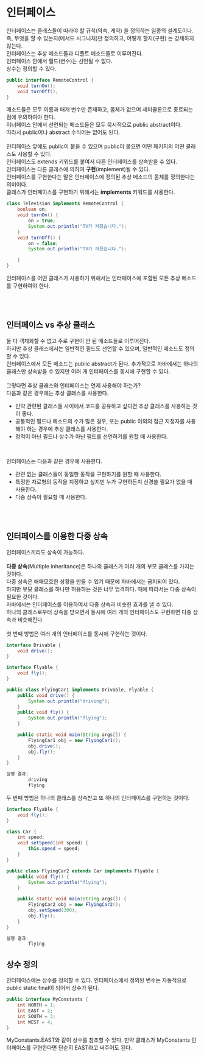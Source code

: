 # 인터페이스
인터페이스는 클래스들이 따라야 할 규칙(약속, 계약) 을 정의하는 일종의 설계도이다.  
즉, 무엇을 할 수 있는지(메서드 시그니처)만 정의하고, 어떻게 할지(구현) 는 강제하지 않는다.
<br>
인터페이스는 추상 메소드들과 디폴트 메소드들로 이루어진다.  
인터페이스 안에서 필드(변수)는 선언될 수 없다.  
상수는 정의할 수 있다.


```java
public interface RemoteControl {
    void turnOn();
    void turnOff();
}
```

메소드들은 모두 이름과 매개 변수만 존재하고, 몸체가 없으며 세미콜론으로 종료되는 점에 유의하여야 한다.  
이너페이스 안에서 선언되는 메소드들은 모두 묵시적으로 public abstract이다.  
따라서 public이나 abstract 수식어는 없어도 된다.  
<br>
인터페이스 앞에도 public이 붙을 수 있으며 public이 붙으면 어떤 패키지의 어떤 클래스도 사용할 수 있다.  
인터페이스도 extends 키워드를 붙여서 다른 인터페이스를 상속받을 수 있다.
<br>
인터페이스는 다른 클래스에 의하여 **구현**(implement)될 수 있다.  
인터페이스를 구현한다는 말은 인터페이스에 정의된 추상 메소드의 몸체를 정의한다는 의미이다.  
클래스가 인터페이스를 구현하기 위해서는 **implements** 키워드를 사용한다.

```java
class Television implements RemoteControl {
    boolean on;
    void turnOn() {
        on = true;
        System.out.println("TV가 켜졌습니다.");
    }
    void turnOff() {
        on = false;
        System.out.println("TV가 꺼졌습니다.");

    }
}
```

인터페이스를 어떤 클래스가 사용하기 위해서는 인터페이스에 포함된 모든 추상 메소드를 구현하여야 한다.

<br><br>

## 인터페이스 vs 추상 클래스
둘 다 객체화할 수 없고 주로 구현이 안 된 메소드들로 이루어진다.  
하지만 추상 클래스에서는 일반적인 필드도 선언할 수 있으며, 일반적인 메소드도 정의할 수 있다.  
인터페이스에서 모든 메소드는 public abstract가 된다. 추가적으로 자바에서는 하나의 클래스만 상속받을 수 있지만 여러 개 인터페이스를 동시에 구현할 수 있다.  
<br>
그렇다면 추상 클래스와 인터페이스는 언제 사용해야 하는가?  
다음과 같은 경우에는 추상 클래스를 사용한다.
- 만약 관련된 클래스들 사이에서 코드를 공유하고 싶다면 추상 클래스를 사용하는 것이 좋다.
- 공통적인 필드나 메소드의 수가 많은 경우, 또는 public 이외의 접근 지정자를 사용해야 하는 경우에 추상 클래스를 사용한다.
- 정적이 아닌 필드나 상수가 아닌 필드를 선언하기를 원할 때 사용한다.
<br>

인터페이스는 다음과 같은 경우에 사용한다.
- 관련 없는 클래스들이 동일한 동작을 구현하기를 원할 때 사용한다.
- 특정한 자료형의 동작을 지정하고 싶지만 누가 구현하든지 신경쓸 필요가 없을 때 사용한다.
- 다중 상속이 필요할 때 사용한다.

<br><br>

## 인터페이스를 이용한 다중 상속
인터페이스끼리도 상속이 가능하다.  
<br>
**다중 상속**(Multiple inheritance)은 하나의 클래스가 여러 개의 부모 클래스를 가지는 것이다.  
다중 상속은 애매모호한 상황을 만들 수 있기 때문에 자바에서는 금지되어 있다.  
하지만 부모 클래스를 하나만 허용하는 것은 너무 엄격하다. 때에 따라서는 다중 상속이 필요한 것이다.  
자바에서는 인터페이스를 이용하여서 다중 상속과 비슷한 효과를 낼 수 있다.  
하나의 클래스로부터 상속을 받으면서 동시에 여러 개의 인터페이스도 구현하면 다중 상속과 비슷해진다.  
<br>
첫 번째 방법은 여러 개의 인터페이스를 동시에 구현하는 것이다.

```java
interface Drivable {
    void drive();
}

interface Flyable {
    void fly();
}

public class FlyingCar1 implements Drivable, Flyable {
    public void drive() {
        System.out.println("driving");
    }
    public void fly() {
        System.out.println("flying");
    }

    public static void main(String args[]) {
        FlyingCar1 obj = new FlyingCar1();
        obj.drive();
        obj.fly();
    }
}

실행 결과:
        driving
        flying
```

두 번째 방법은 하나의 클래스를 상속받고 또 하나의 인터페이스를 구현하는 것이다.

```java
interface Flyable {
    void fly();
}

class Car {
    int speed;
    void setSpeed(int speed) {
        this.speed = speed;
    }
}

public class FlyingCar2 extends Car implements Flyable {
    public void fly() {
        System.out.println("flying");
    }

    public static void main(String args[]) {
        FlyingCar2 obj = new FlyingCar2();
        obj.setSpeed(300);
        obj.fly();
    }
}

실행 결과:
        flying
```

## 상수 정의
인터페이스에는 상수를 정의할 수 있다. 인터페이스에서 정의된 변수는 자동적으로 public static final이 되어서 상수가 된다.

```java
public interface MyConstants {
    int NORTH = 1;
    int EAST = 2;
    int SOUTH = 3;
    int WEST = 4;
}
```

MyConstants.EAST와 같이 상수를 참조할 수 있다. 만약 클래스가 MyConstants 인터페이스를 구현한다면 단순히 EAST라고 써주어도 된다.